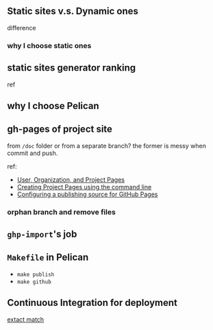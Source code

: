 ## Static sites v.s. Dynamic ones
difference

### why I choose static ones


## static sites generator ranking
ref

## why I choose Pelican

## gh-pages of project site
from `/doc` folder or from a separate branch? the former is messy when commit and push.

ref:
- [User, Organization, and Project Pages](https://help.github.com/articles/user-organization-and-project-pages/#project-pages)
- [Creating Project Pages using the command line](https://help.github.com/articles/creating-project-pages-using-the-command-line/)
- [Configuring a publishing source for GitHub Pages](https://help.github.com/articles/configuring-a-publishing-source-for-github-pages/)

### orphan branch and remove files


## `ghp-import`'s job

## `Makefile` in Pelican
- `make publish`
- `make github`

## Continuous Integration for deployment
[extact match](http://shaunagordon.com/blog/2016/01/13/pelican-travis-and-github/)

